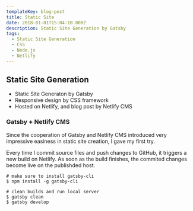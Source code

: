 ```yaml
---
templateKey: blog-post
title: Static Site
date: 2018-01-01T15:04:10.000Z
description: Static Site Generation by Gatsby
tags:
  - Static Site Generation
  - CSS
  - Node.js
  - Netlify
---
```


## Static Site Generation

- Static Site Generaton by Gatsby
- Responsive design by CSS framework
- Hosted on Netlify, and blog post by Netlify CMS

### Gatsby + Netlify CMS

Since the cooperation of Gatsby and Netlify CMS introduced very impressive easiness in static site creation, I gave my first try. 

Every time I commit source files and push changes to GitHub, it triggers a new build on Netlify. As soon as the build finishes, the commited changes become live on the publishded host. 

    # make sure to install gatsby-cli
    $ npm install -g gatsby-cli

    # clean builds and run local server
    $ gatsby clean
    $ gatsby develop 


